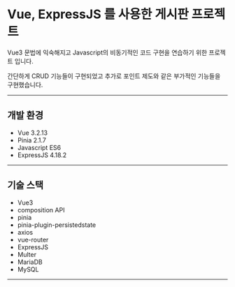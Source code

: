 # Vue, ExpressJS 를 사용한 게시판 프로젝트

Vue3 문법에 익숙해지고 Javascript의 비동기적인 코드 구현을 연습하기 위한 프로젝트 입니다.

간단하게 CRUD 기능들이 구현되었고 추가로 포인트 제도와 같은 부가적인 기능들을 구현했습니다.

---
## 개발 환경
* Vue 3.2.13
* Pinia 2.1.7
* Javascript ES6
* ExpressJS 4.18.2
---

## 기술 스택
* Vue3
* composition API
* pinia
* pinia-plugin-persistedstate
* axios
* vue-router
* ExpressJS
* Multer
* MariaDB
* MySQL
---

